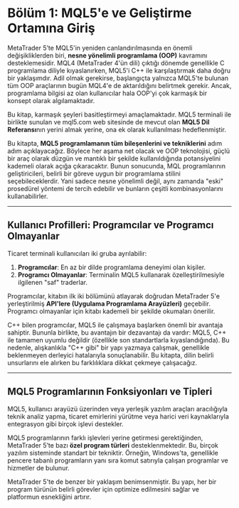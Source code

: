 # Bölüm 1: MQL5'e ve Geliştirme Ortamına Giriş  

MetaTrader 5’te MQL5'in yeniden canlandırılmasında en önemli değişikliklerden biri, **nesne yönelimli programlama (OOP)** kavramını desteklemesidir. MQL4 (MetaTrader 4'ün dili) çıktığı dönemde genellikle C programlama diliyle kıyaslanırken, MQL5'i C++ ile karşılaştırmak daha doğru bir yaklaşımdır. Adil olmak gerekirse, başlangıçta yalnızca MQL5'te bulunan tüm OOP araçlarının bugün MQL4'e de aktarıldığını belirtmek gerekir. Ancak, programlama bilgisi az olan kullanıcılar hala OOP'yi çok karmaşık bir konsept olarak algılamaktadır.  

Bu kitap, karmaşık şeyleri basitleştirmeyi amaçlamaktadır. MQL5 terminali ile birlikte sunulan ve mql5.com web sitesinde de mevcut olan **MQL5 Dil Referansı**nın yerini almak yerine, ona ek olarak kullanılması hedeflenmiştir.  

Bu kitapta, **MQL5 programlamanın tüm bileşenlerini ve tekniklerini** adım adım açıklayacağız. Böylece her aşama net olacak ve OOP teknolojisi, güçlü bir araç olarak düzgün ve mantıklı bir şekilde kullanıldığında potansiyelini kademeli olarak açığa çıkaracaktır. Bunun sonucunda, MQL programlarının geliştiricileri, belirli bir göreve uygun bir programlama stilini seçebileceklerdir. Yani sadece nesne yönelimli değil, aynı zamanda "eski" prosedürel yöntemi de tercih edebilir ve bunların çeşitli kombinasyonlarını kullanabilirler.  

---

## Kullanıcı Profilleri: Programcılar ve Programcı Olmayanlar  

Ticaret terminali kullanıcıları iki gruba ayrılabilir:  

1. **Programcılar**: En az bir dilde programlama deneyimi olan kişiler.  
2. **Programcı Olmayanlar**: Terminalin MQL5 kullanarak özelleştirilmesiyle ilgilenen "saf" traderlar.  

Programcılar, kitabın ilk iki bölümünü atlayarak doğrudan MetaTrader 5'e yerleştirilmiş **API'lere (Uygulama Programlama Arayüzleri)** geçebilir. Programcı olmayanlar için kitabı kademeli bir şekilde okumaları önerilir.  

C++ bilen programcılar, MQL5 ile çalışmaya başlarken önemli bir avantaja sahiptir. Bununla birlikte, bu avantajın bir dezavantajı da vardır: MQL5, C++ ile tamamen uyumlu değildir (özellikle son standartlarla kıyaslandığında). Bu nedenle, alışkanlıkla "C++ gibi" bir yapı yazmaya çalışmak, genellikle beklenmeyen derleyici hatalarıyla sonuçlanabilir. Bu kitapta, dilin belirli unsurlarını ele alırken bu farklılıklara dikkat çekmeye çalışacağız.  

---

## MQL5 Programlarının Fonksiyonları ve Tipleri  

MQL5, kullanıcı arayüzü üzerinden veya yerleşik yazılım araçları aracılığıyla teknik analiz yapma, ticaret emirlerini yürütme veya harici veri kaynaklarıyla entegrasyon gibi birçok işlevi destekler.  

MQL5 programlarının farklı işlevleri yerine getirmesi gerektiğinden, MetaTrader 5’te bazı **özel program türleri** desteklenmektedir. Bu, birçok yazılım sisteminde standart bir tekniktir. Örneğin, Windows'ta, genellikle pencere tabanlı programların yanı sıra komut satırıyla çalışan programlar ve hizmetler de bulunur.  

MetaTrader 5'te de benzer bir yaklaşım benimsenmiştir. Bu yapı, her bir program türünün belirli görevler için optimize edilmesini sağlar ve platformun esnekliğini artırır.
